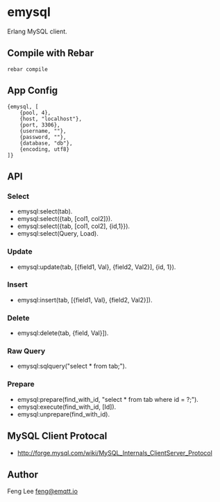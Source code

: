 
# emysql

Erlang MySQL client.

## Compile with Rebar

    rebar compile

## App Config

    {emysql, [
        {pool, 4},
        {host, "localhost"},
        {port, 3306},
        {username, ""},
        {password, ""},
        {database, "db"},
        {encoding, utf8}
    ]}

## API

### Select

* emysql:select(tab).
* emysql:select({tab, [col1, col2]}).
* emysql:select({tab, [col1, col2], {id,1}}).
* emysql:select(Query, Load).

### Update

* emysql:update(tab, [{field1, Val}, {field2, Val2}], {id, 1}).

### Insert

* emysql:insert(tab, [{field1, Val}, {field2, Val2}]).

### Delete

* emysql:delete(tab, {field, Val}]).

### Raw Query

* emysql:sqlquery("select * from tab;").

### Prepare

* emysql:prepare(find_with_id, "select * from tab where id = ?;").
* emysql:execute(find_with_id, [Id]).
* emysql:unprepare(find_with_id).

## MySQL Client Protocal

* http://forge.mysql.com/wiki/MySQL_Internals_ClientServer_Protocol

## Author

Feng Lee <feng@emqtt.io>

